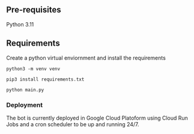 ## Pre-requisites
Python 3.11

## Requirements
Create a python virtual enviornment and install the requirements

```python3 -m venv venv```

```pip3 install requirements.txt```

```
python main.py
```

### Deployment
The bot is currently deployed in Google Cloud Platoform using Cloud Run Jobs and a cron scheduler to be up and running 24/7.

